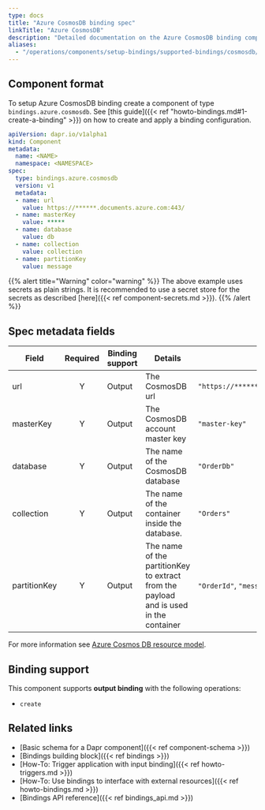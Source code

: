 ```yaml
---
type: docs
title: "Azure CosmosDB binding spec"
linkTitle: "Azure CosmosDB"
description: "Detailed documentation on the Azure CosmosDB binding component"
aliases:
  - "/operations/components/setup-bindings/supported-bindings/cosmosdb/"
---
```


## Component format

To setup Azure CosmosDB binding create a component of type `bindings.azure.cosmosdb`. See [this guide]({{< ref "howto-bindings.md#1-create-a-binding" >}}) on how to create and apply a binding configuration.


```yaml
apiVersion: dapr.io/v1alpha1
kind: Component
metadata:
  name: <NAME>
  namespace: <NAMESPACE>
spec:
  type: bindings.azure.cosmosdb
  version: v1
  metadata:
  - name: url
    value: https://******.documents.azure.com:443/
  - name: masterKey
    value: *****
  - name: database
    value: db
  - name: collection
    value: collection
  - name: partitionKey
    value: message
```

{{% alert title="Warning" color="warning" %}}
The above example uses secrets as plain strings. It is recommended to use a secret store for the secrets as described [here]({{< ref component-secrets.md >}}).
{{% /alert %}}

## Spec metadata fields

| Field              | Required | Binding support | Details | Example |
|--------------------|:--------:|--------|---------|---------|
| url | Y | Output | The CosmosDB url | `"https://******.documents.azure.com:443/"` |
| masterKey | Y | Output | The CosmosDB account master key | `"master-key"` |
| database | Y | Output | The name of the CosmosDB database | `"OrderDb"` |
| collection | Y | Output | The name of the container inside the database.  | `"Orders"` |
| partitionKey | Y | Output | The name of the partitionKey to extract from the payload and is used in the container | `"OrderId"`, `"message"` |

For more information see [Azure Cosmos DB resource model](https://docs.microsoft.com/azure/cosmos-db/account-databases-containers-items).

## Binding support

This component supports **output binding** with the following operations:

- `create`

## Related links

- [Basic schema for a Dapr component]({{< ref component-schema >}})
- [Bindings building block]({{< ref bindings >}})
- [How-To: Trigger application with input binding]({{< ref howto-triggers.md >}})
- [How-To: Use bindings to interface with external resources]({{< ref howto-bindings.md >}})
- [Bindings API reference]({{< ref bindings_api.md >}})
